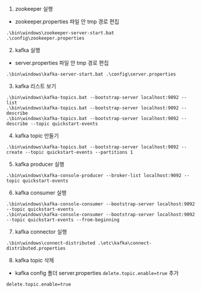 
1. zookeeper 실행

- zookeeper.properties 파일 안 tmp 경로 편집

```
.\bin\windows\zookeeper-server-start.bat  .\config\zookeeper.properties
```

2. kafka 실행

- server.properties 파일 안 tmp 경로 편집

```
.\bin\windows\kafka-server-start.bat .\config\server.properties
```

3. kafka 리스트 보기

```
.\bin\windows\kafka-topics.bat --bootstrap-server localhost:9092 --list
.\bin\windows\kafka-topics.bat --bootstrap-server localhost:9092 --describe
.\bin\windows\kafka-topics.bat --bootstrap-server localhost:9092 --describe --topic quickstart-events
```

4. kafka topic 만들기

```
.\bin\windows\kafka-topics.bat --bootstrap-server localhost:9092 --create --topic quickstart-events --partitions 1
```

5. kafka producer 실행

```text
.\bin\windows\kafka-console-producer --broker-list localhost:9092 --topic quickstart-events
```

6. kafka consumer 실행

```text
.\bin\windows\kafka-console-consumer --bootstrap-server localhost:9092 --topic quickstart-events
.\bin\windows\kafka-console-consumer --bootstrap-server localhost:9092 --topic quickstart-events --from-beginning
```

7. kafka connector 실행

```text
.\bin\windows\connect-distributed .\etc\kafka\connect-distributed.properties
```

8. kafka topic 삭제
- kafka config 폴더 server.properties `delete.topic.enable=true` 추가

```text
delete.topic.enable=true
```
